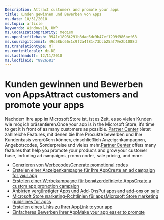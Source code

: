 ```yaml
---
Description: Attract customers and promote your apps
title: Kunden gewinnen und Bewerben von Apps
ms.date: 10/31/2018
ms.topic: article
keywords: Windows10, UWP
ms.localizationpriority: medium
ms.openlocfilehash: 9941c18936291b3dad6de9b47ef1299d986bef68
ms.sourcegitcommit: 49d58bc66c1c9f2a4f81473bcb25af79e2b1088d
ms.translationtype: MT
ms.contentlocale: de-DE
ms.lasthandoff: 12/11/2018
ms.locfileid: "8926581"
---
```

# <a name="attract-customers-and-promote-your-apps"></a><span data-ttu-id="4b775-103">Kunden gewinnen und Bewerben von Apps</span><span class="sxs-lookup"><span data-stu-id="4b775-103">Attract customers and promote your apps</span></span>

<span data-ttu-id="4b775-104">Nachdem Ihre app im Microsoft Store ist, ist es Zeit, es so vielen Kunden wie möglich präsentieren.</span><span class="sxs-lookup"><span data-stu-id="4b775-104">Once your app is in the Microsoft Store, it's time to get it in front of as many customers as possible.</span></span> <span data-ttu-id="4b775-105">[Partner Center](https://partner.microsoft.com/dashboard) bietet zahlreiche Features, mit denen Sie Ihre Produkte bewerben und Ihre Kundenbasis vergrößern können, einschließlich Anzeigenkampagnen, Angebotscodes, Sonderpreise und vieles mehr.</span><span class="sxs-lookup"><span data-stu-id="4b775-105">[Partner Center](https://partner.microsoft.com/dashboard) offers many features that help you promote your products and grow your customer base, including ad campaigns, promo codes, sale pricing, and more.</span></span>

-   [<span data-ttu-id="4b775-106">Generieren von Werbecodes</span><span class="sxs-lookup"><span data-stu-id="4b775-106">Generate promotional codes</span></span>](generate-promotional-codes.md)
-   [<span data-ttu-id="4b775-107">Erstellen einer Anzeigenkampagne für Ihre App</span><span class="sxs-lookup"><span data-stu-id="4b775-107">Create an ad campaign for your app</span></span>](create-an-ad-campaign-for-your-app.md)
-   [<span data-ttu-id="4b775-108">Erstellen einer Werbekampagne für benutzerdefinierte Apps</span><span class="sxs-lookup"><span data-stu-id="4b775-108">Create a custom app promotion campaign</span></span>](create-a-custom-app-promotion-campaign.md)
-   [<span data-ttu-id="4b775-109">Anbieten vergünstigter Apps und Add-Ons</span><span class="sxs-lookup"><span data-stu-id="4b775-109">Put apps and add-ons on sale</span></span>](put-apps-and-add-ons-on-sale.md)
-   [<span data-ttu-id="4b775-110">Microsoft Store marketing-Richtlinien für apps</span><span class="sxs-lookup"><span data-stu-id="4b775-110">Microsoft Store marketing guidelines for apps</span></span>](app-marketing-guidelines.md)
-   [<span data-ttu-id="4b775-111">Erstellen eines Links zu Ihrer App</span><span class="sxs-lookup"><span data-stu-id="4b775-111">Link to your app</span></span>](link-to-your-app.md)
-   [<span data-ttu-id="4b775-112">Einfacheres Bewerben Ihrer App</span><span class="sxs-lookup"><span data-stu-id="4b775-112">Make your app easier to promote</span></span>](make-your-app-easier-to-promote.md)

 

 

